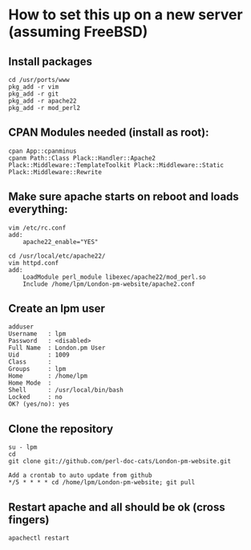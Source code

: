 How to set this up on a new server (assuming FreeBSD)
=====================================================

Install packages
----------------
    cd /usr/ports/www
    pkg_add -r vim
    pkg_add -r git
    pkg_add -r apache22
    pkg_add -r mod_perl2

CPAN Modules needed (install as root):
--------------------------------------
    cpan App::cpanminus
    cpanm Path::Class Plack::Handler::Apache2 Plack::Middleware::TemplateToolkit Plack::Middleware::Static Plack::Middleware::Rewrite

Make sure apache starts on reboot and loads everything:
-------------------------------------------------------
    vim /etc/rc.conf 
    add:
        apache22_enable="YES"

    cd /usr/local/etc/apache22/
    vim httpd.conf
    add:
        LoadModule perl_module libexec/apache22/mod_perl.so
        Include /home/lpm/London-pm-website/apache2.conf


Create an lpm user
------------------
    adduser
    Username   : lpm
    Password   : <disabled>
    Full Name  : London.pm User
    Uid        : 1009
    Class      : 
    Groups     : lpm 
    Home       : /home/lpm
    Home Mode  : 
    Shell      : /usr/local/bin/bash
    Locked     : no
    OK? (yes/no): yes

Clone the repository
--------------------
    su - lpm
    cd
    git clone git://github.com/perl-doc-cats/London-pm-website.git

    Add a crontab to auto update from github
    */5 * * * * cd /home/lpm/London-pm-website; git pull


Restart apache and all should be ok (cross fingers)
---------------------------------------------------
    apachectl restart
